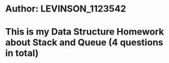 # Author: LEVINSON_1123542
# This is my Data Structure Homework about Stack and Queue (4 questions in total)
